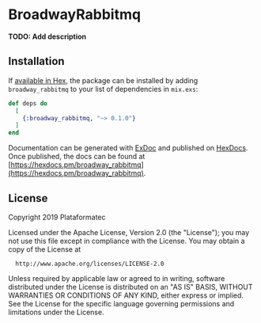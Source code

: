 # BroadwayRabbitmq

**TODO: Add description**

## Installation

If [available in Hex](https://hex.pm/docs/publish), the package can be installed
by adding `broadway_rabbitmq` to your list of dependencies in `mix.exs`:

```elixir
def deps do
  [
    {:broadway_rabbitmq, "~> 0.1.0"}
  ]
end
```

Documentation can be generated with [ExDoc](https://github.com/elixir-lang/ex_doc)
and published on [HexDocs](https://hexdocs.pm). Once published, the docs can
be found at [https://hexdocs.pm/broadway_rabbitmq](https://hexdocs.pm/broadway_rabbitmq).

## License

Copyright 2019 Plataformatec

  Licensed under the Apache License, Version 2.0 (the "License");
  you may not use this file except in compliance with the License.
  You may obtain a copy of the License at

      http://www.apache.org/licenses/LICENSE-2.0

  Unless required by applicable law or agreed to in writing, software
  distributed under the License is distributed on an "AS IS" BASIS,
  WITHOUT WARRANTIES OR CONDITIONS OF ANY KIND, either express or implied.
  See the License for the specific language governing permissions and
  limitations under the License.
